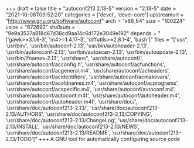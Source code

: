 +++
draft = false
title = "autoconf213 2.13-5"
version = "2.13-5"
date = "2021-10-08T09:52:20"
categories = ['devel', 'devel-core']
upstreamurl = "http://www.gnu.org/software/autoconf"
arch = "x86_64"
size = "100224"
usize = "672692"
sha1sum = "9e9a3537a818d67d38cd9aa14c6d172e3049e192"
depends = "['gawk>=3.1.6-3', 'm4>=1.4.17-3', 'diffutils>=2.8.1-4', 'bash']"
files = "['usr/', 'usr/bin/', 'usr/bin/autoconf-2.13', 'usr/bin/autoheader-2.13', 'usr/bin/autoreconf-2.13', 'usr/bin/autoscan-2.13', 'usr/bin/autoupdate-2.13', 'usr/bin/ifnames-2.13', 'usr/share/', 'usr/share/autoconf/', 'usr/share/autoconf/acconfig.h', 'usr/share/autoconf/acfunctions', 'usr/share/autoconf/acgeneral.m4', 'usr/share/autoconf/acheaders', 'usr/share/autoconf/acidentifiers', 'usr/share/autoconf/acmakevars', 'usr/share/autoconf/acoldnames.m4', 'usr/share/autoconf/acprograms', 'usr/share/autoconf/acspecific.m4', 'usr/share/autoconf/autoconf.m4', 'usr/share/autoconf/autoconf.m4f', 'usr/share/autoconf/autoheader.m4', 'usr/share/autoconf/autoheader.m4f', 'usr/share/doc/', 'usr/share/doc/autoconf213-2.13/', 'usr/share/doc/autoconf213-2.13/AUTHORS', 'usr/share/doc/autoconf213-2.13/COPYING', 'usr/share/doc/autoconf213-2.13/ChangeLog', 'usr/share/doc/autoconf213-2.13/INSTALL', 'usr/share/doc/autoconf213-2.13/NEWS', 'usr/share/doc/autoconf213-2.13/README', 'usr/share/doc/autoconf213-2.13/TODO']"
+++
A GNU tool for automatically configuring source code